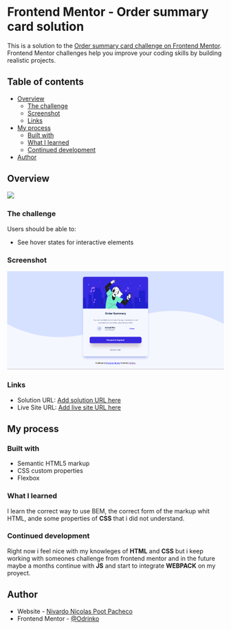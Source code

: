 # Frontend Mentor - Order summary card solution

This is a solution to the [Order summary card challenge on Frontend Mentor](https://www.frontendmentor.io/challenges/order-summary-component-QlPmajDUj). Frontend Mentor challenges help you improve your coding skills by building realistic projects. 

## Table of contents

- [Overview](#overview)
  - [The challenge](#the-challenge)
  - [Screenshot](#screenshot)
  - [Links](#links)
- [My process](#my-process)
  - [Built with](#built-with)
  - [What I learned](#what-i-learned)
  - [Continued development](#continued-development)
- [Author](#author)


## Overview

![](./desing/desktop-design.jpg)

### The challenge

Users should be able to:

- See hover states for interactive elements

### Screenshot

![](./images/screenshot.png)



### Links

- Solution URL: [Add solution URL here](https://github.com/Odrinko/first-challenge.git)
- Live Site URL: [Add live site URL here](https://your-live-site-url.com)

## My process

### Built with

- Semantic HTML5 markup
- CSS custom properties
- Flexbox


### What I learned

I learn the correct way to use BEM, the correct form of the markup whit HTML, ande some properties of **CSS** that i did not understand.



### Continued development

Right now i feel nice with my knowleges of **HTML** and **CSS** but i keep working with someones challenge from frontend mentor and in the future maybe a months continue with **JS** and start to integrate **WEBPACK** on my proyect.



## Author

- Website - [Nivardo Nicolas Poot Pacheco](https://www.your-site.com)
- Frontend Mentor - [@Odrinko](https://www.frontendmentor.io/profile/Odrinko)





